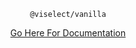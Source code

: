 <p align="center">
    <code>@viselect/vanilla</code>
</p>

<p align="center">
    <a href="https://simonwep.github.io/viselect">Go Here For Documentation</a>
</p>
